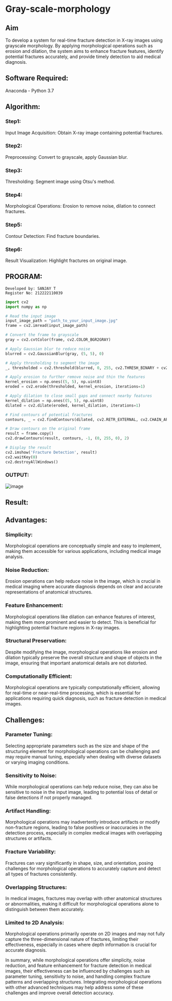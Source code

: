 # Gray-scale-morphology

## Aim
To develop a system for real-time fracture detection in X-ray images using grayscale morphology. By applying morphological operations such as erosion and dilation, the system aims to enhance fracture features, identify potential fractures accurately, and provide timely detection to aid medical diagnosis.

## Software Required:
Anaconda - Python 3.7

## Algorithm:

### Step1:
Input Image Acquisition: Obtain X-ray image containing potential fractures.
### Step2:
Preprocessing: Convert to grayscale, apply Gaussian blur.
### Step3:
Thresholding: Segment image using Otsu's method.
### Step4:
Morphological Operations: Erosion to remove noise, dilation to connect fractures.
### Step5:
Contour Detection: Find fracture boundaries.
### Step6:
Result Visualization: Highlight fractures on original image.

## PROGRAM:
```
Developed by: SANJAY T
Register No: 212222110039
```

```python
import cv2
import numpy as np

# Read the input image
input_image_path = "path_to_your_input_image.jpg"
frame = cv2.imread(input_image_path)

# Convert the frame to grayscale
gray = cv2.cvtColor(frame, cv2.COLOR_BGR2GRAY)

# Apply Gaussian blur to reduce noise
blurred = cv2.GaussianBlur(gray, (5, 5), 0)

# Apply thresholding to segment the image
_, thresholded = cv2.threshold(blurred, 0, 255, cv2.THRESH_BINARY + cv2.THRESH_OTSU)

# Apply erosion to further remove noise and thin the features
kernel_erosion = np.ones((5, 5), np.uint8)
eroded = cv2.erode(thresholded, kernel_erosion, iterations=1)

# Apply dilation to close small gaps and connect nearby features
kernel_dilation = np.ones((5, 5), np.uint8)
dilated = cv2.dilate(eroded, kernel_dilation, iterations=1)

# Find contours of potential fractures
contours, _ = cv2.findContours(dilated, cv2.RETR_EXTERNAL, cv2.CHAIN_APPROX_SIMPLE)

# Draw contours on the original frame
result = frame.copy()
cv2.drawContours(result, contours, -1, (0, 255, 0), 2)

# Display the result
cv2.imshow('Fracture Detection', result)
cv2.waitKey(0)
cv2.destroyAllWindows()

```
### OUTPUT:

![image](https://github.com/PriyankaAnnadurai/Gray-scale-morphology/assets/118351569/e62cacaf-0bb6-418e-bc4f-0d4fe2b3a1cd)



## Result:

## Advantages:

### Simplicity: 
Morphological operations are conceptually simple and easy to implement, making them accessible for various applications, including medical image analysis.
### Noise Reduction: 
Erosion operations can help reduce noise in the image, which is crucial in medical imaging where accurate diagnosis depends on clear and accurate representations of anatomical structures.
### Feature Enhancement:
Morphological operations like dilation can enhance features of interest, making them more prominent and easier to detect. This is beneficial for highlighting potential fracture regions in X-ray images.
### Structural Preservation: 
Despite modifying the image, morphological operations like erosion and dilation typically preserve the overall structure and shape of objects in the image, ensuring that important anatomical details are not distorted.
### Computationally Efficient: 
Morphological operations are typically computationally efficient, allowing for real-time or near-real-time processing, which is essential for applications requiring quick diagnosis, such as fracture detection in medical images.

## Challenges:

### Parameter Tuning:
Selecting appropriate parameters such as the size and shape of the structuring element for morphological operations can be challenging and may require manual tuning, especially when dealing with diverse datasets or varying imaging conditions.
### Sensitivity to Noise:
While morphological operations can help reduce noise, they can also be sensitive to noise in the input image, leading to potential loss of detail or false detections if not properly managed.
### Artifact Handling:
Morphological operations may inadvertently introduce artifacts or modify non-fracture regions, leading to false positives or inaccuracies in the detection process, especially in complex medical images with overlapping structures or artifacts.
### Fracture Variability: 
Fractures can vary significantly in shape, size, and orientation, posing challenges for morphological operations to accurately capture and detect all types of fractures consistently.
### Overlapping Structures: 
In medical images, fractures may overlap with other anatomical structures or abnormalities, making it difficult for morphological operations alone to distinguish between them accurately.
### Limited to 2D Analysis:
Morphological operations primarily operate on 2D images and may not fully capture the three-dimensional nature of fractures, limiting their effectiveness, especially in cases where depth information is crucial for accurate diagnosis.

In summary, while morphological operations offer simplicity, noise reduction, and feature enhancement for fracture detection in medical images, their effectiveness can be influenced by challenges such as parameter tuning, sensitivity to noise, and handling complex fracture patterns and overlapping structures. Integrating morphological operations with other advanced techniques may help address some of these challenges and improve overall detection accuracy.
